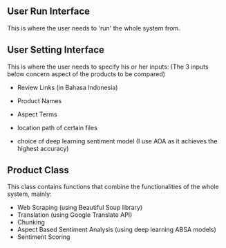## User Run Interface

This is where the user needs to 'run' the whole system from.


## User Setting Interface

This is where the user needs to specify his or her inputs:
(The 3 inputs below concern aspect of the products to be compared)
- Review Links (in Bahasa Indonesia)
- Product Names
- Aspect Terms

- location path of certain files
- choice of deep learning sentiment model (I use AOA as it achieves the highest accuracy)

## Product Class

This class contains functions that combine the functionalities of the whole system, mainly:
- Web Scraping (using Beautiful Soup library)
- Translation (using Google Translate API)
- Chunking
- Aspect Based Sentiment Analysis (using deep learning ABSA models)
- Sentiment Scoring
